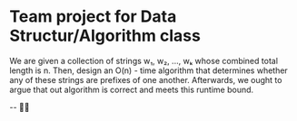 # Team project for Data Structur/Algorithm class

We are given a collection of strings w₁, w₂, ..., wₖ whose combined total length is n. Then, design an O(n) - time algorithm that determines whether any of these strings are prefixes of one another. 
Afterwards, we ought to argue that out algorithm is correct and meets this runtime bound.

-- 🫶🏻
